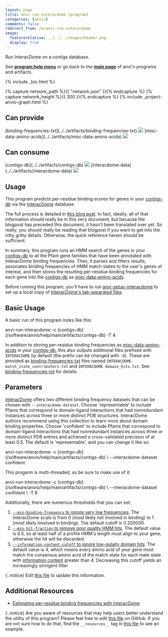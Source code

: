```yaml
---
layout: page
title: anvi-run-interacdome [program]
categories: [anvio]
comments: false
redirect_from: /m/anvi-run-interacdome
image:
  featurerelative: ../../../images/header.png
  display: true
---
```


Run InteracDome on a contigs database.

See **[program help menu](../../../../vignette#anvi-run-interacdome)** or go back to the **[main page](../../)** of anvi'o programs and artifacts.


{% include _toc.html %}
<div id="svg" class="subnetwork"></div>
{% capture network_path %}{{ "network.json" }}{% endcapture %}
{% capture network_height %}{{ 300 }}{% endcapture %}
{% include _project-anvio-graph.html %}


## Can provide

<p style="text-align: left" markdown="1"><span class="artifact-p">[binding-frequencies-txt](../../artifacts/binding-frequencies-txt) <img src="../../images/icons/TXT.png" class="artifact-icon-mini" /></span> <span class="artifact-p">[misc-data-amino-acids](../../artifacts/misc-data-amino-acids) <img src="../../images/icons/CONCEPT.png" class="artifact-icon-mini" /></span></p>

## Can consume

<p style="text-align: left" markdown="1"><span class="artifact-r">[contigs-db](../../artifacts/contigs-db) <img src="../../images/icons/DB.png" class="artifact-icon-mini" /></span> <span class="artifact-r">[interacdome-data](../../artifacts/interacdome-data) <img src="../../images/icons/DATA.png" class="artifact-icon-mini" /></span></p>

## Usage



This program predicts per-residue binding scores for genes in your <span class="artifact-n">[contigs-db](/software/anvio/help/main/artifacts/contigs-db)</span> via the [InteracDome](https://interacdome.princeton.edu/) database.


The full process is detailed in [this blog post](https://merenlab.org/2020/07/22/interacdome/). In fact, ideally, all of that information should really be in this very document, but because the blogpost has preceded this document, it hasn't been translated over yet. So really, you should really be reading that blogpost if you want to get into the nitty gritty details. Otherwise, the quick reference herein should be sufficient.


In summary, this program runs an HMM search of the genes in your <span class="artifact-n">[contigs-db](/software/anvio/help/main/artifacts/contigs-db)</span> to all the Pfam gene families that have been annotated with InteracDome binding frequencies. Then, it parses and filters results, associates binding frequencies of HMM match states to the user's genes of interest, and then stores the resulting per-residue binding frequencies for each gene into the <span class="artifact-n">[contigs-db](/software/anvio/help/main/artifacts/contigs-db)</span> as <span class="artifact-n">[misc-data-amino-acids](/software/anvio/help/main/artifacts/misc-data-amino-acids)</span>.


Before running this program, you'll have to run <span class="artifact-n">[anvi-setup-interacdome](/software/anvio/help/main/programs/anvi-setup-interacdome)</span> to set up a local copy of [InteracDome's tab-separated files](https://interacdome.princeton.edu/#tab-6136-4).



## Basic Usage

A basic run of this program looks like this:

<div class="codeblock" markdown="1">
anvi&#45;run&#45;interacdome &#45;c <span class="artifact&#45;n">[contigs&#45;db](/software/anvio/help/main/artifacts/contigs&#45;db)</span> &#45;T 4
</div>

In addition to storing per-residue binding frequencies as <span class="artifact-n">[misc-data-amino-acids](/software/anvio/help/main/artifacts/misc-data-amino-acids)</span> in your <span class="artifact-n">[contigs-db](/software/anvio/help/main/artifacts/contigs-db)</span>, this also outputs additional files prefixed with `INTERACDOME` by default (the prefix can be changed with `-O`). These are provided as <span class="artifact-n">[binding-frequencies-txt](/software/anvio/help/main/artifacts/binding-frequencies-txt)</span> files named `INTERACDOME-match_state_contributors.txt` and `INTERACDOME-domain_hits.txt`. See <span class="artifact-n">[binding-frequencies-txt](/software/anvio/help/main/artifacts/binding-frequencies-txt)</span> for details.


## Parameters

[InteracDome](https://interacdome.princeton.edu/) offers two different binding frequency datasets that can be chosen with `--interacdome-dataset`.  Choose 'representable' to include Pfams that correspond to domain-ligand interactions that had nonredundant instances across three or more distinct PDB structures. InteracDome authors recommend using this collection to learn more about domain binding properties. Choose 'confident' to include Pfams that correspond to domain-ligand interactions that had nonredundant instances across three or more distinct PDB entries and achieved a cross-validated precision of at least 0.5. The default is 'representable', and you can change it like so:


<div class="codeblock" markdown="1">
anvi&#45;run&#45;interacdome &#45;c <span class="artifact&#45;n">[contigs&#45;db](/software/anvio/help/main/artifacts/contigs&#45;db)</span> \
                     &#45;&#45;interacdome&#45;dataset confident
</div>

This progarm is multi-threaded, so be sure to make use of it:

<div class="codeblock" markdown="1">
anvi&#45;run&#45;interacdome &#45;c <span class="artifact&#45;n">[contigs&#45;db](/software/anvio/help/main/artifacts/contigs&#45;db)</span> \
                     &#45;&#45;interacdome&#45;dataset confident \
                     &#45;T 8
</div>

Additionally, there are numerous thresholds that you can set: 

1. [`--min-binding-frequency` to ignore very low frequencies](https://merenlab.org/2020/07/22/interacdome/#filtering-low-binding-frequency-scores). The InteracDome scale is from 0 (most likely not involved in binding) to 1 (most likely involved in binding). The default cutoff is 0.200000. 
2. [`--min-hit-fraction` to remove poor quality HMM hits]((https://merenlab.org/2020/07/22/interacdome/#filtering-partial-hits)). The default value is 0.5, so at least half of a profile HMM's length must align to your gene, otherwise the hit will be discarded.
3. [`--information-content-cutoff` to ignore low-qulaity domain hits](https://merenlab.org/2020/07/22/interacdome/#filtering-bad-hits-with-information-content). The default value is 4, which means every amino acid of your gene must match the consensus amino acid of the match state for each mate state with [information content](https://en.wikipedia.org/wiki/Sequence_logo) greater than 4. Decreasing this cutoff yields an increasingly stringent filter.




{:.notice}
Edit [this file](https://github.com/merenlab/anvio/tree/master/anvio/docs/programs/anvi-run-interacdome.md) to update this information.


## Additional Resources


* [Estimating per-residue binding frequencies with InteracDome](http://merenlab.org/2020/07/22/interacdome/)


{:.notice}
Are you aware of resources that may help users better understand the utility of this program? Please feel free to edit [this file](https://github.com/merenlab/anvio/tree/master/bin/anvi-run-interacdome) on GitHub. If you are not sure how to do that, find the `__resources__` tag in [this file](https://github.com/merenlab/anvio/blob/master/bin/anvi-interactive) to see an example.
